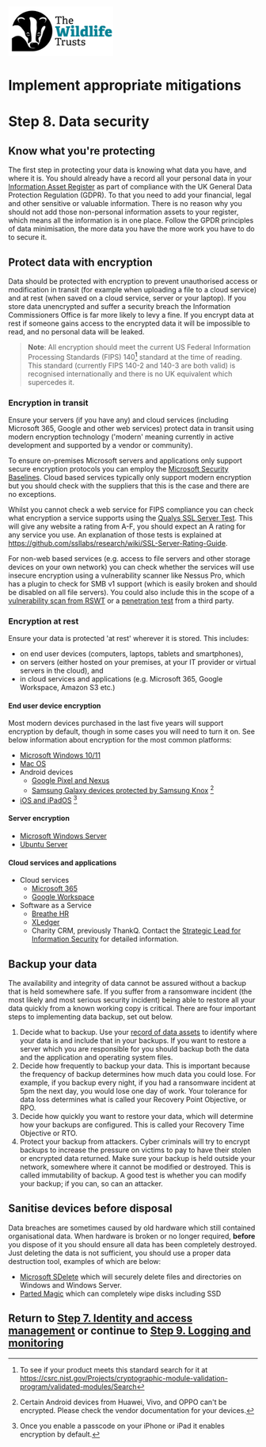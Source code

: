 <img src="/Levels/twt-logo.png" height="100">

# Implement appropriate mitigations
# Step 8. Data security

## Know what you're protecting
The first step in protecting your data is knowing what data you have, and where it is.  You should already have a record all your personal data in your [Information Asset Register](https://ico.org.uk/for-organisations/accountability-framework/records-management-and-security/#Register) as part of compliance with the UK General Data Protection Regulation (GDPR). To that you need to add your financial, legal and other sensitive or valuable information.  There is no reason why you should not add those non-personal information assets to your register, which means all the information is in one place.  Follow the GPDR principles of data minimisation, the more data you have the more work you have to do to secure it.

## Protect data with encryption
Data should be protected with encryption to prevent unauthorised access or modification in transit (for example when uploading a file to a cloud service) and at rest (when saved on a cloud service, server or your laptop).  If you store data unencrypted and suffer a security breach the Information Commissioners Office is far more likely to levy a fine.  If you encrypt data at rest if someone gains access to the encrypted data it will be impossible to read, and no personal data will be leaked.

> **Note**: All encryption should meet the current US Federal Information Processing Standards (FIPS) 140[^1] standard at the time of reading.  This standard (currently FIPS 140-2 and 140-3 are both valid) is recognised internationally and there is no UK equivalent which supercedes it.

### Encryption in transit
Ensure your servers (if you have any) and cloud services (including Microsoft 365, Google and other web services) protect data in transit using modern encryption technology ('modern' meaning currently in active development and supported by a vendor or community).

To ensure on-premises Microsoft servers and applications only support secure encryption protocols you can employ the [Microsoft Security Baselines](/2-Implement-appropriate-mitigations/Step-5-Architecture-and-configuration.md#reduce-attack-surface). Cloud based services typically only support modern encryption but you should check with the suppliers that this is the case and there are no exceptions.

Whilst you cannot check a web service for FIPS compliance you can check what encryption a service supports using the [Qualys SSL Server Test](https://www.ssllabs.com/ssltest/).  This will give any website a rating from A-F, you should expect an A rating for any service you use.  An explanation of those tests is explained at https://github.com/ssllabs/research/wiki/SSL-Server-Rating-Guide.

For non-web based services (e.g. access to file servers and other storage devices on your own network) you can check whether the services will use insecure encryption using a vulnerability scanner like Nessus Pro, which has a plugin to check for SMB v1 support (which is easily broken and should be disabled on all file servers).  You could also include this in the scope of a [vulnerability scan from RSWT](./Step-6-Vulnerability-management.md#scan-for-vulnerabilities) or a [penetration test](./Step-6-Vulnerability-management.md#conduct-penetration-testing) from a third party.

### Encryption at rest
Ensure your data is protected 'at rest' wherever it is stored.  This includes:
- on end user devices (computers, laptops, tablets and smartphones), 
- on servers (either hosted on your premises, at your IT provider or virtual servers in the cloud), and
- in cloud services and applications (e.g. Microsoft 365, Google Workspace, Amazon S3 etc.)

#### End user device encryption
Most modern devices purchased in the last five years will support encryption by default, though in some cases you will need to turn it on.  See below information about encryption for the most common platforms:
- [Microsoft Windows 10/11](https://support.microsoft.com/en-us/windows/turn-on-device-encryption-0c453637-bc88-5f74-5105-741561aae838)
- [Mac OS](https://support.apple.com/en-gb/HT204837)
- Android devices
	- [Google Pixel and Nexus](https://support.google.com/nexus/answer/2844831?hl=en)
	- [Samsung Galaxy devices protected by Samsung Knox](https://docs.samsungknox.com/admin/whitepaper/kpe/DualDAR.htm) [^2]
- [iOS and iPadOS](https://support.apple.com/en-gb/guide/security/sece3bee0835/web) [^3]

#### Server encryption
- [Microsoft Windows Server](https://learn.microsoft.com/en-us/windows/security/information-protection/bitlocker/bitlocker-how-to-deploy-on-windows-server)
- [Ubuntu Server](https://ubuntu.com/core/docs/uc20/full-disk-encryption)

#### Cloud services and applications
- Cloud services
	- [Microsoft 365](https://learn.microsoft.com/en-us/microsoft-365/compliance/encryption?view=o365-worldwide)
	- [Google Workspace](https://support.google.com/googlecloud/answer/6056693#zippy=%2Cdoes-google-encrypt-my-data-at-rest-within-google-workspace)
- Software as a Service
	- [Breathe HR](https://www.breathehr.com/en-gb/hr-software/security-reliability/security-and-reliability#data-security)
	- [XLedger](https://xledger.com/uk/xledger-security/)
	- Charity CRM, previously ThankQ.  Contact the [Strategic Lead for Information Security](mailto:rbartlett@wildlifetrusts.org) for detailed information.

## Backup your data
The availability and integrity of data cannot be assured without a backup that is held somewhere safe. If you suffer from a ransomware incident (the most likely and most serious security incident) being able to restore all your data quickly from a known working copy is critical.  There are four important steps to implementing data backup, set out below.

1. Decide what to backup.  Use your [record of data assets](../1-Understand-your-risks/Step-3-Asset-management.md#data-assets) to identify where your data is and include that in your backups.  If you want to restore a server which you are responsible for you should backup both the data and the application and operating system files.
2. Decide how frequently to backup your data.  This is important because the frequency of backup determines how much data you could lose.  For example, if you backup every night, if you had a ransomware incident at 5pm the next day, you would lose one day of work.  Your tolerance for data loss determines what is called your Recovery Point Objective, or RPO.
3. Decide how quickly you want to restore your data, which will determine how your backups are configured.  This is called your Recovery Time Objective or RTO.
4. Protect your backup from attackers.  Cyber criminals will try to encrypt backups to increase the pressure on victims to pay to have their stolen or encrypted data returned.  Make sure your backup is held outside your network, somewhere where it cannot be modified or destroyed. This is called immutability of backup.  A good test is whether you can modify your backup; if you can, so can an attacker. 

## Sanitise devices before disposal
Data breaches are sometimes caused by old hardware which still contained organisational data.  When hardware is broken or no longer required,  **before** you dispose of it you should ensure all data has been completely destroyed.  Just deleting the data is not sufficient, you should use a proper data destruction tool, examples of which are below:
- [Microsoft SDelete](https://learn.microsoft.com/en-us/sysinternals/downloads/sdelete) which will securely delete files and directories on Windows and Windows Server.
- [Parted Magic](https://partedmagic.com/store/) which can completely wipe disks including SSD

[^1]: To see if your product meets this standard search for it at https://csrc.nist.gov/Projects/cryptographic-module-validation-program/validated-modules/Search
[^2]: Certain Android devices from Huawei, Vivo, and OPPO can't be encrypted.  Please check the vendor documentation for your devices.
[^3]: Once you enable a passcode on your iPhone or iPad it enables encryption by default.

## Return to [Step 7. Identity and access management](./Step-07-Identity-and-Access-Management.md) or continue to [Step 9. Logging and monitoring](/3-Prepare-for-incidents/Step-09-Logging-and-monitoring.md)